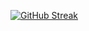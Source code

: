 [![GitHub Streak](https://streak-stats.demolab.com/?user=iamhosseinali)](https://git.io/streak-stats)
